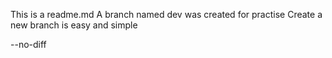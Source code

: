 This is a readme.md
A branch named dev was created for practise
Create a new branch is easy and simple

--no-diff
